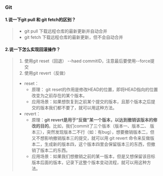 ### Git

#### 1.说一下git pull 和 git fetch的区别？

> - git pull 下载远程仓库的最新更新并自动合并
> - git fetch 下载远程仓库的最新更新，但不会自动合并

#### 2.说一下怎么实现回滚操作？

> 1. 使用git reset（回退） --haed commitID，注意最后要使用--force提交
> 2. 使用git revert（反做）
>
> - reset：
>   - 原理： git reset的作用是修改HEAD的位置，即将HEAD指向的位置改变为之前存在的某个版本。
>   - 应用场景：如果想恢复到之前某个提交的版本，且那个版本之后提交的版本我们都不要了，就可以用这种方法。
> - revert：
>   - 原理：**git revert是用于“反做”某一个版本，以达到撤销该版本的修改的目的**。比如，我们commit了三个版本（版本一、版本二、 版本三），突然发现版本二不行（如：有bug），想要撤销版本二，但又不想影响撤销版本三的提交，就可以用 git revert 命令来反做版本二，生成新的版本四，这个版本四里会保留版本三的东西，但撤销了版本二的东西。
>   - 应用场景：如果我们想撤销之前的某一版本，但是又想保留该目标版本后面的版本，记录下这整个版本变动流程，就可以用这种方法。
